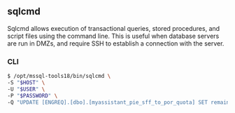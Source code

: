 ## sqlcmd

Sqlcmd allows execution of transactional queries, stored procedures, and script files using the command line. This is useful when database servers are run in DMZs, and require SSH to establish a connection with the server.

### CLI

```bash
$ /opt/mssql-tools18/bin/sqlcmd \
-S "$HOST" \
-U "$USER" \
-P "$PASSWORD" \
-Q "UPDATE [ENGREQ].[dbo].[myassistant_pie_sff_to_por_quota] SET remaining_quota = quota;"
```
